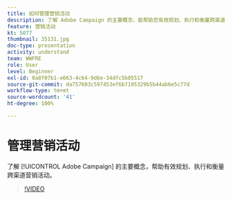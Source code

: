 ```yaml
---
title: 如何管理营销活动
description: 了解 Adobe Campaign 的主要概念，能帮助您有效规划、执行和衡量跨渠道营销活动。
feature: 营销活动
kt: 5077
thumbnail: 35131.jpg
doc-type: presentation
activity: understand
team: WWFRE
role: User
level: Beginner
exl-id: 0a8f07b1-e663-4c64-9d6e-34dfc5b05517
source-git-commit: da757603c597453ef6b7195329b5b44ab6e5c77d
workflow-type: tm+mt
source-wordcount: '41'
ht-degree: 100%

---
```


# 管理营销活动

了解 [!UICONTROL Adobe Campaign] 的主要概念，帮助有效规划、执行和衡量跨渠道营销活动。

>[!VIDEO](https://video.tv.adobe.com/v/35131?quality=12)
